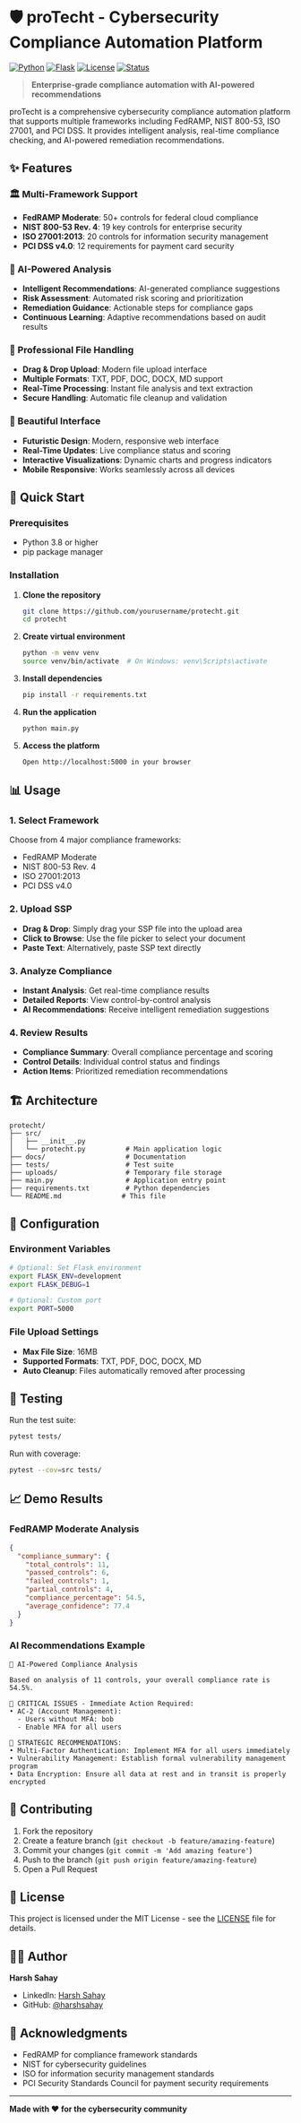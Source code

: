 # 🛡️ proTecht - Cybersecurity Compliance Automation Platform

[![Python](https://img.shields.io/badge/Python-3.8+-blue.svg)](https://python.org)
[![Flask](https://img.shields.io/badge/Flask-2.3+-green.svg)](https://flask.palletsprojects.com)
[![License](https://img.shields.io/badge/License-MIT-yellow.svg)](LICENSE)
[![Status](https://img.shields.io/badge/Status-Production%20Ready-brightgreen.svg)]()

> **Enterprise-grade compliance automation with AI-powered recommendations**

proTecht is a comprehensive cybersecurity compliance automation platform that supports multiple frameworks including FedRAMP, NIST 800-53, ISO 27001, and PCI DSS. It provides intelligent analysis, real-time compliance checking, and AI-powered remediation recommendations.

## ✨ Features

### 🏛️ Multi-Framework Support
- **FedRAMP Moderate**: 50+ controls for federal cloud compliance
- **NIST 800-53 Rev. 4**: 19 key controls for enterprise security
- **ISO 27001:2013**: 20 controls for information security management
- **PCI DSS v4.0**: 12 requirements for payment card security

### 🤖 AI-Powered Analysis
- **Intelligent Recommendations**: AI-generated compliance suggestions
- **Risk Assessment**: Automated risk scoring and prioritization
- **Remediation Guidance**: Actionable steps for compliance gaps
- **Continuous Learning**: Adaptive recommendations based on audit results

### 📁 Professional File Handling
- **Drag & Drop Upload**: Modern file upload interface
- **Multiple Formats**: TXT, PDF, DOC, DOCX, MD support
- **Real-Time Processing**: Instant file analysis and text extraction
- **Secure Handling**: Automatic file cleanup and validation

### 🎨 Beautiful Interface
- **Futuristic Design**: Modern, responsive web interface
- **Real-Time Updates**: Live compliance status and scoring
- **Interactive Visualizations**: Dynamic charts and progress indicators
- **Mobile Responsive**: Works seamlessly across all devices

## 🚀 Quick Start

### Prerequisites
- Python 3.8 or higher
- pip package manager

### Installation

1. **Clone the repository**
   ```bash
   git clone https://github.com/yourusername/protecht.git
   cd protecht
   ```

2. **Create virtual environment**
   ```bash
   python -m venv venv
   source venv/bin/activate  # On Windows: venv\Scripts\activate
   ```

3. **Install dependencies**
   ```bash
   pip install -r requirements.txt
   ```

4. **Run the application**
   ```bash
   python main.py
   ```

5. **Access the platform**
   ```
   Open http://localhost:5000 in your browser
   ```

## 📊 Usage

### 1. Select Framework
Choose from 4 major compliance frameworks:
- FedRAMP Moderate
- NIST 800-53 Rev. 4
- ISO 27001:2013
- PCI DSS v4.0

### 2. Upload SSP
- **Drag & Drop**: Simply drag your SSP file into the upload area
- **Click to Browse**: Use the file picker to select your document
- **Paste Text**: Alternatively, paste SSP text directly

### 3. Analyze Compliance
- **Instant Analysis**: Get real-time compliance results
- **Detailed Reports**: View control-by-control analysis
- **AI Recommendations**: Receive intelligent remediation suggestions

### 4. Review Results
- **Compliance Summary**: Overall compliance percentage and scoring
- **Control Details**: Individual control status and findings
- **Action Items**: Prioritized remediation recommendations

## 🏗️ Architecture

```
protecht/
├── src/
│   ├── __init__.py
│   └── protecht.py          # Main application logic
├── docs/                    # Documentation
├── tests/                   # Test suite
├── uploads/                 # Temporary file storage
├── main.py                  # Application entry point
├── requirements.txt         # Python dependencies
└── README.md               # This file
```

## 🔧 Configuration

### Environment Variables
```bash
# Optional: Set Flask environment
export FLASK_ENV=development
export FLASK_DEBUG=1

# Optional: Custom port
export PORT=5000
```

### File Upload Settings
- **Max File Size**: 16MB
- **Supported Formats**: TXT, PDF, DOC, DOCX, MD
- **Auto Cleanup**: Files automatically removed after processing

## 🧪 Testing

Run the test suite:
```bash
pytest tests/
```

Run with coverage:
```bash
pytest --cov=src tests/
```

## 📈 Demo Results

### FedRAMP Moderate Analysis
```json
{
  "compliance_summary": {
    "total_controls": 11,
    "passed_controls": 6,
    "failed_controls": 1,
    "partial_controls": 4,
    "compliance_percentage": 54.5,
    "average_confidence": 77.4
  }
}
```

### AI Recommendations Example
```
🤖 AI-Powered Compliance Analysis

Based on analysis of 11 controls, your overall compliance rate is 54.5%.

🚨 CRITICAL ISSUES - Immediate Action Required:
• AC-2 (Account Management):
  - Users without MFA: bob
  - Enable MFA for all users

🎯 STRATEGIC RECOMMENDATIONS:
• Multi-Factor Authentication: Implement MFA for all users immediately
• Vulnerability Management: Establish formal vulnerability management program
• Data Encryption: Ensure all data at rest and in transit is properly encrypted
```

## 🤝 Contributing

1. Fork the repository
2. Create a feature branch (`git checkout -b feature/amazing-feature`)
3. Commit your changes (`git commit -m 'Add amazing feature'`)
4. Push to the branch (`git push origin feature/amazing-feature`)
5. Open a Pull Request

## 📄 License

This project is licensed under the MIT License - see the [LICENSE](LICENSE) file for details.

## 👨‍💻 Author

**Harsh Sahay**
- LinkedIn: [Harsh Sahay](https://linkedin.com/in/harshsahay)
- GitHub: [@harshsahay](https://github.com/harshsahay)

## 🙏 Acknowledgments

- FedRAMP for compliance framework standards
- NIST for cybersecurity guidelines
- ISO for information security management standards
- PCI Security Standards Council for payment security requirements

---

**Made with ❤️ for the cybersecurity community** 